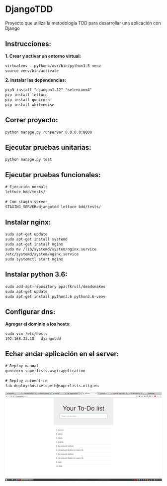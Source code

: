 # DjangoTDD

Proyecto que utiliza la metodología TDD para desarrollar una aplicación con 
Django

## Instrucciones:

**1. Crear y activar un entorno virtual:**
```
virtualenv --python=/usr/bin/python3.5 venv
source venv/bin/activate
```

**2. Instalar las dependencias:**
```
pip3 install "django<1.12" "selenium<4"
pip install lettuce
pip install gunicorn
pip install whitenoise
```

## Correr proyecto:
```
python manage.py runserver 0.0.0.0:8000
``` 

## Ejecutar pruebas unitarias:
```
python manage.py test
```

## Ejecutar pruebas funcionales:
```
# Ejecución normal:
lettuce bdd/tests/

# Con stagin server_
STAGING_SERVER=djangotdd lettuce bdd/tests/
```

## Instalar nginx:
```
sudo apt-get update
sudo apt-get install systemd
sudo apt-get install nginx
sudo mv /lib/systemd/system/nginx.service /etc/systemd/system/nginx.service
sudo systemctl start nginx
```

## Instalar python 3.6:
```
sudo add-apt-repository ppa:fkrull/deadsnakes
sudo apt-get update
sudo apt-get install python3.6 python3.6-venv
```

## Configurar dns:
**Agregar el dominio a los hosts:**
```
sudo vim /etc/hosts
192.168.33.10   djangotdd
```

## Echar andar aplicación en el server:
```
# Deploy manual
gunicorn superlists.wsgi:application

# Deploy automático
fab deploy:host=elspeth@superlists.ottg.eu
```

![screenshot](screenshot_list.png)